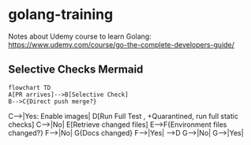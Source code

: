 # golang-training
Notes about Udemy course to learn Golang: https://www.udemy.com/course/go-the-complete-developers-guide/


## Selective Checks Mermaid

```mermaid
flowchart TD
A[PR arrives]-->B[Selective Check]
B-->C{Direct push merge?}
```

C-->|Yes: Enable images| D[Run Full Test , +Quarantined, run full static checks]
C-->|No| E[Retrieve changed files]
E-->F{Environment files changed?}
F-->|No| G{Docs changed}
F-->|Yes| -->D
G-->|No|
G-->|Yes|